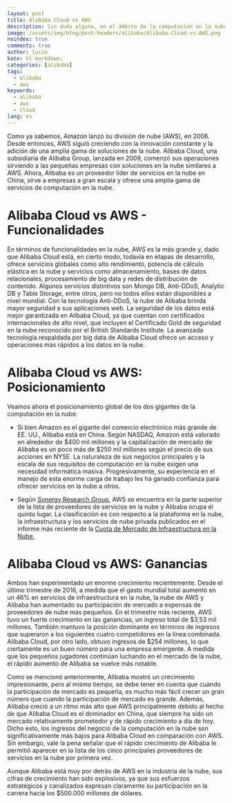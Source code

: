 ```yaml
---
layout: post
title: Alibaba Cloud vs AWS
description: Sin duda alguna, en el ámbito de la computación en la nube, AWS, Microsoft y Google son los principales líderes. Con ofertas de vanguardia y servicios en la nube confiables, cubren todos sus requisitos de nube y operaciones en línea. Pero el espacio en la nube sigue creciendo a medida que los nuevos jugadores agregan en el campo. Alibaba Cloud es también uno de los actores vitales en los servicios empresariales actuales en la nube que ha atraído la atención del mercado en los últimos tiempos.
image: /assets/img/blog/post-headers/alibaba/Alibaba-Cloud-vs-AWS.png
noindex: true
comments: true
author: lucio
kate: hl markdown;
categories: [alibaba]
tags:
  - alibaba
  - aws
keywords:
  - alibaba
  - aws
  - cloud
lang: es
---
```


Como ya sabemos, Amazon lanzó su división de nube (AWS), en 2006. Desde entonces, AWS siguió creciendo con la innovación constante y la adición de una amplia gama de soluciones de la nube. Alibaba Cloud, una subsidiaria de Alibaba Group, lanzada en 2009, comenzó sus operaciones sirviendo a las pequeñas empresas con soluciones en la nube similares a AWS. Ahora, Alibaba es un proveedor líder de servicios en la nube en China, sirve a empresas a gran escala y ofrece una amplia gama de servicios de computación en la nube.

# Alibaba Cloud vs AWS - Funcionalidades 

En términos de funcionalidades en la nube, AWS es la más grande y, dado que Alibaba Cloud está, en cierto modo, todavía en etapas de desarrollo, ofrece servicios globales como alto rendimiento, potencia de cálculo elástica en la nube y servicios como almacenamiento, bases de datos relacionales, procesamiento de big data y redes de distribución de contenido. Algunos servicios distintivos son Mongo DB, Anti-DDoS, Analytic DB y Table Storage, entre otros, pero no todos ellos están disponibles a nivel mundial. Con la tecnología Anti-DDoS, la nube de Alibaba brinda mayor seguridad a sus aplicaciones web. La seguridad de los datos está mejor garantizada en Alibaba Cloud, ya que cuentan con certificados internacionales de alto nivel, que incluyen el Certificado Gold de seguridad en la nube reconocido por el British Standards Institute. La avanzada tecnología respaldada por big data de Alibaba Cloud ofrece un acceso y operaciones más rápidos a los datos en la nube.

# Alibaba Cloud vs AWS: Posicionamiento

Veamos ahora el posicionamiento global de los dos gigantes de la computación en la nube:

- Si bien Amazon es el gigante del comercio electrónico más grande de EE. UU., Alibaba está en China. Según NASDAQ, Amazon está valorado en alrededor de $400 mil millones y la capitalización de mercado de Alibaba es un poco más de $250 mil millones según el precio de sus acciones en NYSE. La naturaleza de sus negocios principales y la escala de sus requisitos de computación en la nube exigen una necesidad informática masiva. Progresivamente, su experiencia en el manejo de esta enorme carga de trabajo les ha ganado confianza para ofrecer servicios en la nube a otros.

- Según [Synergy Research Group](https://www.srgresearch.com/articles), AWS se encuentra en la parte superior de la lista de proveedores de servicios en la nube y Alibaba ocupa el quinto lugar. La clasificación es con respecto a la plataforma en la nube, la infraestructura y los servicios de nube privada publicados en el informe más reciente de la [Cuota de Mercado de Infraestructura en la Nube.](https://www.srgresearch.com/articles/cloud-growth-rate-increases-amazon-microsoft-google-all-gain-market-share)


# Alibaba Cloud vs AWS: Ganancias

Ambos han experimentado un enorme crecimiento recientemente. Desde el último trimestre de 2016, a medida que el gasto mundial total aumentó en un 46% en servicios de infraestructura en la nube, la nube de AWS y Alibaba han aumentado su participación de mercado a expensas de proveedores de nube más pequeños. En el trimestre más reciente, AWS tuvo un fuerte crecimiento en las ganancias, un ingreso total de $3,53 mil millones. También mantuvo la posición dominante en términos de ingresos que superaron a los siguientes cuatro competidores en la línea combinada. Alibaba Cloud, por otro lado, obtuvo ingresos de $254 millones, lo que ciertamente es un buen número para una empresa emergente. A medida que los pequeños jugadores continúan luchando en el mercado de la nube, el rápido aumento de Alibaba se vuelve más notable.

Como se mencionó anteriormente, Alibaba mostró un crecimiento impresionante, pero al mismo tiempo, se debe tener en cuenta que cuando la participación de mercado es pequeña, es mucho más fácil crecer un gran número que cuando la participación de mercado es grande. Además, Alibaba creció a un ritmo más alto que AWS principalmente debido al hecho de que Alibaba Cloud es el dominador en China, que siempre ha sido un mercado relativamente prometedor y de rápido crecimiento a día de hoy. Dicho esto, los ingresos del negocio de la computación en la nube son significativamente más bajos para Alibaba Cloud en comparación con AWS. Sin embargo, vale la pena señalar que el rápido crecimiento de Alibaba le permitió aparecer en la lista de los cinco principales proveedores de servicios en la nube por primera vez.

Aunque Alibaba está muy por detrás de AWS en la industria de la nube, sus cifras de crecimiento han sido explosivos, ya que sus esfuerzos estratégicos y canalizados expresan claramente su participación en la carrera hacia los $500.000 millones de dólares.